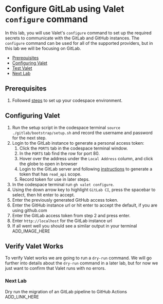 # Configure GitLab using Valet `configure` command
In this lab, you will use Valet's `configure` command to set up the required secrets to communicate with the GitLab and GitHub instances.  The `configure` command can be used for all of the supported providers, but in this lab we will be focusing on GitLab.

- [Prerequisites](#prerequisites)
- [Configuring Valet](#configure-valet)
- [Test Valet](#test-valet)
- [Next Lab](#next-lab)

## Prerequisites

1. Followed [steps](../gitlab#readme) to set up your codespace environment.

## Configuring Valet
1. Run the setup script in the codespace terminal `source ./gitlab/bootstrap/setup.sh` and record the username and password for the next step.
2. Login to the GitLab instance to generate a personal access token:
   1. Click the `PORTS` tab in the codespace terminal window.
   2. In the `PORTS` tab find the row for port 80.
   3. Hover over the address under the `Local Address` column, and click the globe to open in browser
   4. Login to the GitLab server and following [instructions](https://docs.gitlab.com/ee/user/profile/personal_access_tokens.html#create-a-personal-access-token) to generate a token that has `read_api` scope.
   5. Record token for use in later steps.
3. In the codespace terminal run `gh valet configure`.
4. Using the down arrow key to highlight `GitLab CI`, press the spacebar to select, then hit enter to accept.
5. Enter the previously generated GitHub access token.
6. Enter the GitHub instance url or hit enter to accept the default, if you are using github.com
7. Enter the GitLab access token from step 2 and press enter.
8. Enter `http://localhost` for the GitLab instance url
9. If all went well you should see a similar output in your terminal 
   ADD_IMAGE_HERE

## Verify Valet Works
To verify Valet works we are going to run a `dry-run` command.  We will go further into details about the `dry-run` command in a later lab, but for now we just want to confirm that Valet runs with no errors.

### Next Lab
Dry run the migration of an GitLab pipeline to GitHub Actions ADD_LINK_HERE
